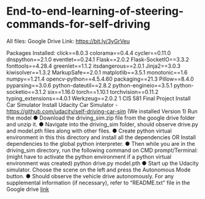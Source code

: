 # End-to-end-learning-of-steering-commands-for-self-driving

All files:
Google Drive Link: https://bit.ly/3yGrVeu

Packages Installed:
click==8.0.3
colorama==0.4.4
cycler==0.11.0
dnspython==2.1.0
eventlet==0.24.1
Flask==2.0.2
Flask-SocketIO==3.3.2
fonttools==4.28.4
greenlet==1.1.2
itsdangerous==2.0.1
Jinja2==3.0.3
kiwisolver==1.3.2
MarkupSafe==2.0.1
matplotlib==3.5.1
monotonic==1.6
numpy==1.21.4
opencv-python==4.5.4.60
packaging==21.3
Pillow==8.4.0
pyparsing==3.0.6
python-dateutil==2.8.2
python-engineio==3.5.1
python-socketio==3.1.2
six==1.16.0
torch==1.10.1
torchvision==0.11.2
typing_extensions==4.0.1
Werkzeug==2.0.2
1
CIS 581 Final Project
Install Car Simulator
Install Udacity Car Simulator - https://github.com/udacity/self-driving-car-sim (We installed Version 1)
Run the model
● Download the driving_sim.zip file from the google drive folder and unzip it.
● Navigate into the driving_sim folder, should observe drive.py and model.pth files along with
other files.
● Create python virtual environment in this this directory and install all the dependencies
OR
Install dependencies to the global python interpreter.
● Then while you are in the driving_sim directory, run the following command on CMD
prompt/Terminal:
(might have to activate the python environment if a python virtual environment was created)
python drive.py model.pth
● Start up the Udacity simulator. Choose the scene on the left and press the Autonomous Mode
button.
● Should observe the vehicle drive autonomously.
For any supplemental information (if necessary), refer to “README.txt” file in the Google drive [link](https://drive.google.com/drive/u/2/folders/1nXlceIZaJ9Fb6nV7FciKhhkF5QJFuLWH)
